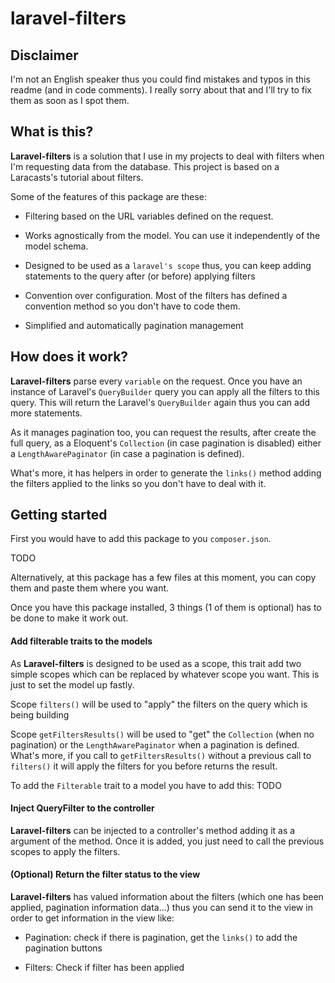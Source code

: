 # laravel-filters

## Disclaimer
I'm not an English speaker thus you could find mistakes and typos in this readme (and in code comments). I really sorry about that and I'll try to fix them as soon as I spot them.

## What is this?
**Laravel-filters** is a solution that I use in my projects to deal with filters
when I'm requesting data from the database. This project is based on a Laracasts's
tutorial about filters.

Some of the features of this package are these:

* Filtering based on the URL variables defined on the request.

* Works agnostically from the model. You can use it independently of the model
schema.

* Designed to be used as a `laravel's scope` thus, you can keep adding statements to the query after (or before) applying filters

* Convention over configuration. Most of the filters has defined a convention method
so you don't have to code them.

* Simplified and automatically pagination management

## How does it work?
**Laravel-filters** parse every `variable` on the request. Once you have an instance
of Laravel's `QueryBuilder` query you can apply all the filters to this query.
This will return the Laravel's `QueryBuilder` again thus you can add more statements.

As it manages pagination too, you can request the results, after create the full query, as a Eloquent's `Collection` (in case pagination is disabled) either a `LengthAwarePaginator` (in case a pagination is defined).

What's more, it has helpers in order to generate the `links()` method adding the
filters applied to the links so you don't have to deal with it.

## Getting started

First you would have to add this package to you `composer.json`.

TODO

Alternatively, at this package has a few files at this moment, you can copy them
and paste them where you want.

Once you have this package installed, 3 things (1 of them is optional) has to be done to make it work out.

#### Add filterable traits to the models
As **Laravel-filters** is designed to be used as a scope, this trait add two simple
scopes which can be replaced by whatever scope you want. This is just to set the
model up fastly.

Scope `filters()` will be used to "apply" the filters on the query which is being
building

Scope `getFiltersResults()` will be used to "get" the `Collection` (when no pagination)
or the `LengthAwarePaginator` when a pagination is defined. What's more, if you call
to `getFiltersResults()` without a previous call to `filters()` it will apply the filters for you before returns the result.

To add the `Filterable` trait to a model you have to add this:
TODO

#### Inject QueryFilter to the controller
**Laravel-filters** can be injected to a controller's method adding it as a argument of the method. Once it is added, you just need to call the previous scopes to apply the filters.

#### (Optional) Return the filter status to the view
**Laravel-filters** has valued information about the filters (which one has been applied, pagination information data...) thus you can send it to the view in order to get information in the view like:

* Pagination: check if there is pagination, get the `links()` to add the pagination buttons

* Filters: Check if filter has been applied

